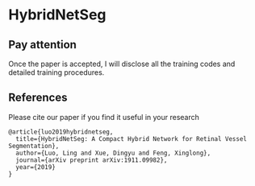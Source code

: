 # HybridNetSeg

## Pay attention
Once the paper is accepted, I will disclose all the training codes and detailed training procedures.

## References

Please cite our paper if you find it useful in your research

```
@article{luo2019hybridnetseg,
  title={HybridNetSeg: A Compact Hybrid Network for Retinal Vessel Segmentation},
  author={Luo, Ling and Xue, Dingyu and Feng, Xinglong},
  journal={arXiv preprint arXiv:1911.09982},
  year={2019}
}
```
